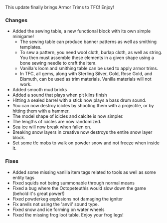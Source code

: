 This update finally brings Armor Trims to TFC! Enjoy!

### Changes
- Added the sewing table, a new functional block with its own simple minigame!
  - The sewing table can produce banner patterns as well as smithing templates.
  - To sew a pattern, you need wool cloth, burlap cloth, as well as string. You then must assemble these elements in a given shape using a bone sewing needle to craft the item.
  - Vanilla's loom and smithing table can be used to apply armor trims.
  - In TFC, all gems, along with Sterling Silver, Gold, Rose Gold, and Bismuth, can be used as trim materials. Vanilla materials will not work.
- Added smooth mud bricks
- Added a sound that plays when pit kilns finish
- Hitting a sealed barrel with a stick now plays a bass drum sound.
- You can now destroy icicles by shooting them with a projectile, or by hitting them with a hammer.
- The model shape of icicles and calcite is now simpler.
- The lengths of icicles are now randomized.
- Sea ice will now break when fallen on.
- Breaking snow layers in creative now destroys the entire snow layer block.
- Set some tfc mobs to walk on powder snow and not freeze when inside it.

### Fixes
- Added some missing vanilla item tags related to tools as well as some entity tags
- Fixed squids not being summonable through normal means
- Fixed a bug where the Octopeteuthis would slow down the game (behold it's great power!)
- Fixed powderkeg explosions not damaging the igniter
- Fix anvils not using the 'anvil' sound type.
- Fixed snow and ice forming on water wheels
- Fixed the missing frog loot table. Enjoy your frog legs!

